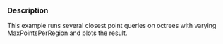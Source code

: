 ### Description
This example runs several closest point queries on octrees with varying MaxPointsPerRegion and plots the result.
